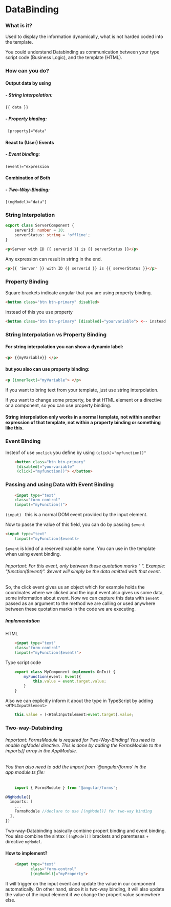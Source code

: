 # DataBinding

### What is it?
Used to display the information dynamically, what is not harded coded into the template.

You could understand Databinding as communication between your type script code (Business Logic), and the template (HTML).

### How can  you do?
#### Output data by using
##### - String Interpolation:
```{{ data }}```

##### - Property binding:
``` [property]="data"```

#### React to (User) Events
##### - Event binding:
```(event)="expression```

#### Combination of Both
##### - Two-Way-Binding:
```[(ngModel)="data"]```

### String Interpolation
```ts
export class ServerComponent {
    serverId: number = 10;
    serverStatus: string = 'offline';
}
```
```html
<p>Server with ID {{ serverid }} is {{ serverStatus }}</p>
```
Any expression can result in string in the end.
```html
<p>{{ 'Server' }} with ID {{ serverid }} is {{ serverStatus }}</p>
```

### Property Binding
Square brackets indicate angular that you are using property binding.
```html
<button class="btn btn-primary" disabled>
```
instead of this you use property
```html
<button class="btn btn-primary" [disabled]="yourvariable"> <-- instead of this you use property>
```

### String Interpolation vs Property Binding
#### For string interpolation you can show a dynamic label:
```html
<p> {{myVariable}} </p>
```
#### but you also can use property binding:
```html
<p [innerText]="myVariable"> </p>
```
If you want to bring text from your template, just use string interpolation.

If you want to change some property, be that HTML element or a directive or a component, so you can use property binding.

#### String interpolation only works in a normal template, not within another expression of that template, not within a property binding or something like this.


### Event Binding
Insteof of use ``` onclick ``` you define by using ``` (click)="myfunction()" ```

```html
    <button class="btn btn-primary"
     [disabled]="yourvariable"
     (click)="myfunction()"> </button>
```

### Passing and using Data with Event Binding
```html
    <input type="text"
    class="form-control"
    (input)="myFunction()">

```
```(input) ``` this is a normal DOM event provided by the input element.

Now to passe the value of this field, you can do by passing ```$event ```

```html
<input type="text"
    (input)="myFunction($event)>

```

```$event``` is kind of a reserved variable name. You can use in the template when using event binding.

###### Important: For this event, only between these quotation marks " ". Example: "function($event)". $event will simply be the data emitted with that event.
So, the click event gives us an object which for example holds the coordinates where we clicked and the input event also gives us some data, some information about event. Now we can capture this data with ```$event``` passed as an argument to the method we are calling or used anywhere between these quotation marks in the code we are executing.

##### Implementation
HTML
```html
    <input type="text"
    class="form-control"
    (input)="myFunction($event)">

```
Type script code
```ts
    export class MyComponent implements OnInit {
        myFunction(event: Event){
            this.value = event.target.value;
        }
    }
```
Also we can explicitly inform it about the type in TypeScript by adding ```<HTMLInputElement>```
```ts
    this.value = (<HtmlInputElement>event.target).value;
```

### Two-way-Databinding

###### Important: FormsModule is required for Two-Way-Binding! You need to enable ngModel directive. This is done by adding the FormsModule to the imports[] array in the AppModule.
###### You then also need to add the import from '@angular/forms' in the app.module.ts file:
```ts
    import { FormsModule } from '@angular/forms';

@NgModule({
  imports: [
    ...
    FormsModule //declare to use [(ngModel)] for two-way binding
  ],
})
```
Two-way-Databinding basically combine propert binding and event binding. You also combine the sintax ```[(ngModel)]``` brackets and parenteses + directive ```ngModel```.

#### How to implement?
```html
    <input type="text"
           class="form-control"
           [(ngModel)]="myProperty">

```
It will trigger on the input event and update the value in our component automatically. On other hand, since it is two-way binding, it will also update the value of the input element if we change the propert value somewhere else.